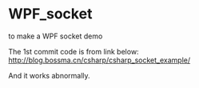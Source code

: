 WPF_socket
==========

to make a WPF socket demo

The 1st commit code is from link below:
http://blog.bossma.cn/csharp/csharp_socket_example/

And it works abnormally.
